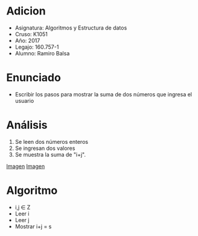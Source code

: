 # Adicion

* Asignatura: Algoritmos y Estructura de datos
* Cruso: K1051
* Año: 2017
* Legajo: 160.757-1
* Alumno: Ramiro Balsa

# Enunciado

* Escribir los pasos para mostrar la suma de dos números que ingresa el usuario

# Análisis

1. Se leen dos números enteros
2. Se ingresan dos valores
3. Se muestra la suma de "i+j".

[Imagen](Adición.pnghttps://github.com/rbalsa/Adicion/blob/master/Adici%C3%B3n.png?raw=true)
[Imagen](https://github.com/rbalsa/Adicion/blob/master/Adici%C3%B3n.png?raw=true)
 
 

# Algoritmo 

* i,j ∈ Z
* Leer i
* Leer j
* Mostrar i+j = s








